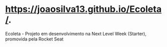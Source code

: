# https://joaosilva13.github.io/Ecoleta/.
Ecoleta - Projeto em desenvolvimento na Next Level Week (Starter), promovida pela Rocket Seat
